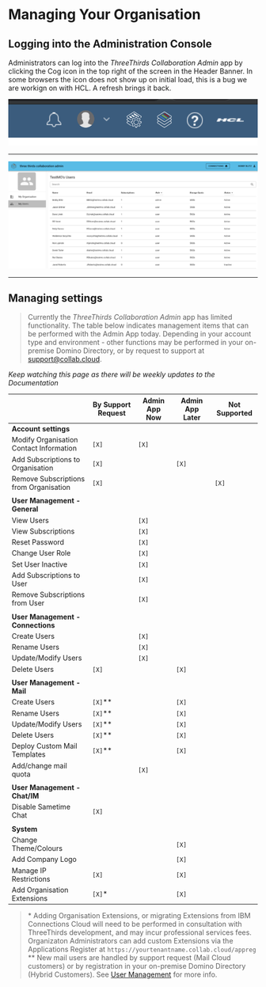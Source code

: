 # Managing Your Organisation

## Logging into the Administration Console

Administrators can log into the _ThreeThirds Collaboration Admin_ app by clicking the Cog icon in the top right of the screen in the Header Banner.
In some browsers the icon does not show up on initial load, this is a bug we are workign on with HCL. A refresh brings it back.

![Admin Link](/assets/images/screen-shots/admin/admin-cog.png)

---

![Admin App](/assets/images/screen-shots/admin/admin-app-1.png)

---

## Managing settings

> Currently the _ThreeThirds Collaboration Admin_ app has limited functionality. The table below indicates management items that can be performed with the Admin App today.
> Depending in your account type and environment - other functions may be performed in your on-premise Domino Directory, or by request to support at [support@collab.cloud](mailto:support@collab.cloud).

_Keep watching this page as there will be weekly updates to the Documentation_

|                                         | By Support Request | Admin App Now | Admin App Later | Not Supported |
| --------------------------------------- | ------------------ | ------------- | --------------- | ------------- |
| **Account settings**       |                    |               |                 |               |
| Modify Organisation Contact Information | `[X]`              | `[X]`         |                 |               |
| Add Subscriptions to Organisation       | `[X]`              |               | `[X]`           |               |
| Remove Subscriptions from Organisation  | `[X]`              |               |                 | `[X]`         |
|                                         |                    |               |                 |               |
| **User Management - General** |                    |               |                 |               |
| View Users                              |                    | `[X]`         |                 |               |
| View Subscriptions                      |                    | `[X]`         |                 |               |
| Reset Password                          |                    | `[X]`         |                 |               |
| Change User Role                        |                    | `[X]`         |                 |               |
| Set User Inactive                       |                    | `[X]`         |                 |               |
| Add Subscriptions to User               |                    | `[X]`         |                 |               |
| Remove Subscriptions from User          |                    | `[X]`         |                 |               |
|                                         |                    |               |                 |               |
| **User Management - Connections** |                    |               |                 |               |
| Create Users                            |                    | `[X]`         |                 |               |
| Rename Users                            |                    | `[X]`         |                 |               |
| Update/Modify Users                     |                    | `[X]`         |                 |               |
| Delete Users                            | `[X]`              |               | `[X]`           |               |
|                                         |                    |               |                 |               |
| **User Management - Mail** |                    |               |                 |               |
| Create Users                            | `[X]`\**           |               | `[X]`           |               |
| Rename Users                            | `[X]`\**           |               | `[X]`           |               |
| Update/Modify Users                     | `[X]`\**           |               | `[X]`           |               |
| Delete Users                            | `[X]`\**           |               | `[X]`           |               |
| Deploy Custom Mail Templates            | `[X]`\**           |               | `[X]`           |               |
| Add/change mail quota                   |                    | `[X]`         |                 |               |
|                                         |                    |               |                 |               |
| **User Management - Chat/IM** |                    |               |                 |               |
| Disable Sametime Chat                   | `[X]`              |               |                 |               |
|                                         |                    |               |                 |               |
| **System**                 |                    |               |                 |               |
| Change Theme/Colours                    |                    |               | `[X]`           |               |
| Add Company Logo                        |                    |               | `[X]`           |               |
| Manage IP Restrictions                  | `[X]`              |               | `[X]`           |               |
| Add Organisation Extensions             | `[X]`\*            |               | `[X]`           |               |

> \* Adding Organisation Extensions, or migrating Extensions from IBM Connections Cloud will need to be performed in consultation with ThreeThirds development, and may incur professional services fees.  
> Organizaton Administrators can add custom Extensions via the Applications Register at `https://yourtenantname.collab.cloud/appreg`  
> \** New mail users are handled by support request (Mail Cloud customers) or by registration in your on-premise Domino Directory (Hybrid Customers). See [User Management](https://docs.st.collab.cloud/admin/manage-users/) for more info.
